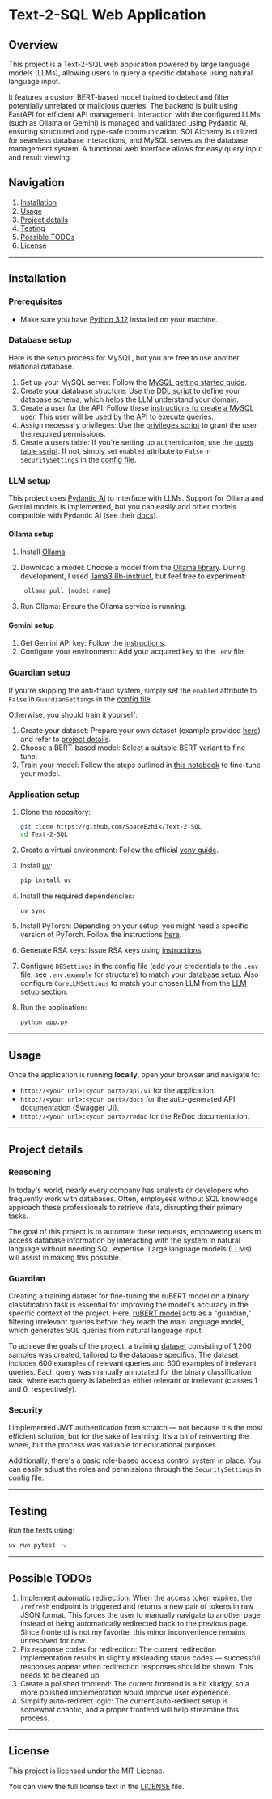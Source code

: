 # Text-2-SQL Web Application

## Overview

This project is a Text-2-SQL web application powered by large language models (LLMs), allowing users to query a specific
database using natural language input.

It features a custom BERT-based model trained to detect and filter potentially unrelated or malicious queries. The
backend is built using FastAPI for efficient API management. Interaction with the configured LLMs (such as Ollama or
Gemini) is managed and validated using Pydantic AI, ensuring structured and type-safe communication. SQLAlchemy is
utilized for seamless database interactions, and MySQL serves as the database management system. A functional web
interface allows for easy query input and result viewing.

## Navigation

1. [Installation](#installation)
2. [Usage](#usage)
3. [Project details](#project-details)
4. [Testing](#testing)
5. [Possible TODOs](#possible-todos)
6. [License](#license)

---

## Installation

### Prerequisites

- Make sure you have [Python 3.12](https://www.python.org/downloads/) installed on your machine.

### Database setup

Here is the setup process for MySQL, but you are free to use another relational database.

1. Set up your MySQL server: Follow
   the [MySQL getting started guide](https://dev.mysql.com/doc/mysql-getting-started/en/).
2. Create your database structure: Use the [DDL script](./sql_generator/creation_commented.sql) to define your database
   schema, which helps the LLM understand your domain.
3. Create a user for the API: Follow
   these [instructions to create a MySQL user](https://dev.mysql.com/doc/refman/8.4/en/create-user.html). This user will
   be used by the API to execute queries.
4. Assign necessary privileges: Use the [privileges script](./security/privileges.sql) to grant the user the required
   permissions.
5. Create a users table: If you're setting up authentication, use
   the [users table script](./security/users.sql). If not, simply
   set `enabled` attribute to `False` in `SecuritySettings` in the [config file](./config.py).

### LLM setup

This project uses [Pydantic AI](https://ai.pydantic.dev/) to interface with LLMs. Support for Ollama and Gemini models
is implemented, but you can
easily add other models compatible with Pydantic AI (see their [docs](https://ai.pydantic.dev/models/)).

#### Ollama setup

1. Install [Ollama](https://ollama.com/)

2. Download a model: Choose a model from the [Ollama library](https://ollama.com/library). During development, I
   used [llama3 8b-instruct](https://ollama.com/library/llama3:8b-instruct-q4_0), but feel
   free to experiment:
   ```bash
    ollama pull [model name]
    ```
3. Run Ollama: Ensure the Ollama service is running.

#### Gemini setup

1. Get Gemini API key: Follow the [instructions](https://ai.google.dev/gemini-api/docs/api-key).
2. Configure your environment: Add your acquired key to the `.env` file.

### Guardian setup

If you're skipping the anti-fraud system, simply set the `enabled` attribute to `False`
in `GuardianSettings` in the [config file](./config.py).

Otherwise, you should train it yourself:

1. Create your dataset: Prepare your own dataset (example provided [here](./guardian/dataset.csv)) and refer to [project
   details](#project-details).
2. Choose a BERT-based model: Select a suitable BERT variant to fine-tune.
3. Train your model: Follow the steps outlined in [this notebook](./guardian/bert_tuning.ipynb) to fine-tune your model.

### Application setup

1. Clone the repository:
    ```bash
    git clone https://github.com/SpaceEzhik/Text-2-SQL
    cd Text-2-SQL
    ```

2. Create a virtual environment: Follow the official [venv guide](https://docs.python.org/3/library/venv.html).

3. Install [uv](https://docs.astral.sh/uv/):
    ```bash
    pip install uv
    ```

4. Install the required dependencies:
    ```bash
    uv sync
    ```
5. Install PyTorch: Depending on your setup, you might need a specific version of PyTorch. Follow the
   instructions [here](https://pytorch.org/get-started/locally/).
6. Generate RSA keys: Issue RSA keys using [instructions](./security/certs/README.md).

7. Configure `DBSettings` in the config file (add your credentials to the `.env` file, see `.env.example` for
   structure) to match your [database setup](#database-setup). Also configure `CoreLLMSettings` to match your chosen LLM
   from the [LLM setup](#llm-setup) section.
8. Run the application:
    ```bash
    python app.py
    ```

---

## Usage

Once the application is running **locally**, open your browser and navigate to:

- `http://<your url>:<your port>/api/v1` for the application.
- `http://<your url>:<your port>/docs` for the auto-generated API documentation (Swagger UI).
- `http://<your url>:<your port>/redoc` for the ReDoc documentation.

---

## Project details

### Reasoning

In today's world, nearly every company has analysts or developers who frequently work with databases. Often, employees
without SQL knowledge approach these professionals to retrieve data, disrupting their primary tasks.

The goal of this project is to automate these requests, empowering users to access database information by interacting
with the system
in natural language without needing SQL expertise. Large language models (LLMs) will assist in making this
possible.

### Guardian

Creating a training dataset for fine-tuning the ruBERT model on a binary classification task is essential for improving
the model's accuracy in the specific context of the project.
Here, [ruBERT model](https://huggingface.co/DeepPavlov/rubert-base-cased) acts as a "guardian," filtering irrelevant
queries before they reach the main language model, which generates SQL queries from natural language input.

To achieve the goals of the project, a training [dataset](./guardian/dataset.csv) consisting of 1,200 samples was
created, tailored to the database specifics. The dataset includes
600 examples of relevant queries and 600 examples of irrelevant queries. Each query was manually annotated for the
binary classification task, where each query is labeled as either relevant or irrelevant (classes 1 and 0,
respectively).

### Security

I implemented JWT authentication from scratch — not because it's the most efficient solution, but for the sake of
learning. It’s a bit of reinventing the wheel, but the process was valuable for educational purposes.

Additionally, there's a basic role-based access control system in place. You can easily adjust the roles and permissions
through the `SecuritySettings` in [config file](./config.py).


---

## Testing

Run the tests using:

```bash
uv run pytest -v
```

---

## Possible TODOs

1. Implement automatic redirection: When the access token expires, the `/refresh` endpoint is
   triggered and returns a new pair of tokens in raw
   JSON format. This forces the user to manually navigate to another page instead of being automatically redirected back
   to the previous page. Since frontend is not my favorite, this minor inconvenience remains unresolved for now.
2. Fix response codes for redirection: The current redirection implementation results in slightly misleading status
   codes — successful responses appear when redirection responses should be shown. This needs to be cleaned up.
3. Create a polished frontend: The current frontend is a bit kludgy, so a more polished implementation would improve
   user experience.
4. Simplify auto-redirect logic: The current auto-redirect setup is somewhat chaotic, and a proper frontend will help
   streamline this process.

---

## License

This project is licensed under the MIT License.

You can view the full license text in the [LICENSE](./LICENSE) file.


